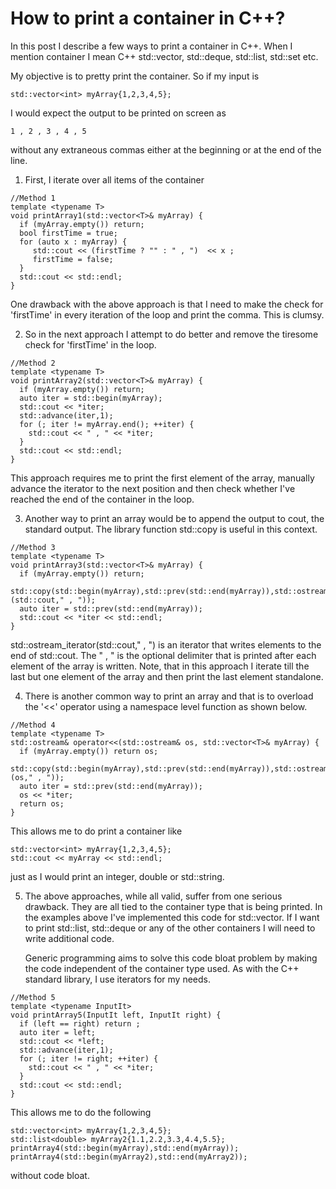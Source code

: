 # How to print a container in C++?

In this post I describe a few ways to print a container in C++. When I mention
container I mean C++ std::vector, std::deque, std::list, std::set etc.

My objective is to pretty print the container. So if my input is 
```
std::vector<int> myArray{1,2,3,4,5};
```
I would expect the output to be printed on screen as
```
1 , 2 , 3 , 4 , 5 
```
without any extraneous commas either at the beginning or at the end of the line.


1. First, I iterate over all items of the container

```
//Method 1
template <typename T>
void printArray1(std::vector<T>& myArray) {
  if (myArray.empty()) return;
  bool firstTime = true;
  for (auto x : myArray) {
     std::cout << (firstTime ? "" : " , ")  << x ;
     firstTime = false;
  }
  std::cout << std::endl;
}
```

One drawback with the above approach is that I need to make the check for 
'firstTime' in every iteration of the loop and print the comma. This is clumsy.

2. So in the next approach I attempt to do better and remove the tiresome check
for 'firstTime' in the loop.

```
//Method 2
template <typename T>
void printArray2(std::vector<T>& myArray) {
  if (myArray.empty()) return;
  auto iter = std::begin(myArray);
  std::cout << *iter;
  std::advance(iter,1);
  for (; iter != myArray.end(); ++iter) {
    std::cout << " , " << *iter;
  }
  std::cout << std::endl;
}
```

This approach requires me to print the first element of the array, manually 
advance the iterator to the next position and then check whether I've reached
the end of the container in the loop.

3. Another way to print an array would be to append the output to cout, the 
standard output. The library function std::copy is useful in this context.

```
//Method 3
template <typename T>
void printArray3(std::vector<T>& myArray) {
  if (myArray.empty()) return;
  std::copy(std::begin(myArray),std::prev(std::end(myArray)),std::ostream_iterator<T>(std::cout," , "));
  auto iter = std::prev(std::end(myArray));
  std::cout << *iter << std::endl;
}
```

std::ostream_iterator<T>(std::cout," , ") is an iterator that writes elements
to the end of std::cout. The " , " is the optional delimiter that is printed 
after each element of the array is written. Note, that in this approach I 
iterate till the last but one element of the array and then print the last 
element standalone.

4. There is another common way to print an array and that is to overload the 
'<<' operator using a namespace level function as shown below.

```
//Method 4
template <typename T>
std::ostream& operator<<(std::ostream& os, std::vector<T>& myArray) {
  if (myArray.empty()) return os;
  std::copy(std::begin(myArray),std::prev(std::end(myArray)),std::ostream_iterator<T>(os," , "));
  auto iter = std::prev(std::end(myArray));
  os << *iter;
  return os;
}
```

This allows me to do print a container like  

```
std::vector<int> myArray{1,2,3,4,5};
std::cout << myArray << std::endl;
```

just as I would print an integer, double or std::string.

5. The above approaches, while all valid, suffer from one serious drawback. They 
are all tied to the container type that is being printed. In the examples above 
I've implemented this code for std::vector. If I want to print std::list, 
std::deque or any of the other containers I will need to write additional code.

   Generic programming aims to solve this code bloat problem by making the code
independent of the container type used. As with the C++ standard library, I use 
iterators for my needs.

```
//Method 5
template <typename InputIt>
void printArray5(InputIt left, InputIt right) {
  if (left == right) return ;
  auto iter = left;
  std::cout << *left;
  std::advance(iter,1);
  for (; iter != right; ++iter) {
    std::cout << " , " << *iter;
  }
  std::cout << std::endl;
}
```

This allows me to do the following

```
std::vector<int> myArray{1,2,3,4,5};
std::list<double> myArray2{1.1,2.2,3.3,4.4,5.5};
printArray4(std::begin(myArray),std::end(myArray));
printArray4(std::begin(myArray2),std::end(myArray2));
```

without code bloat.
